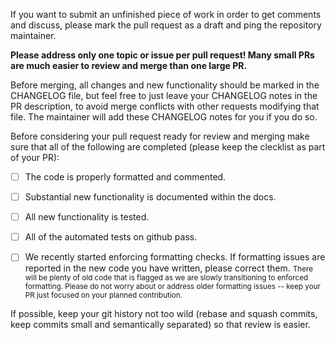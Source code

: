 If you want to submit an unfinished piece of work in order to get comments and discuss, please mark the pull request as a draft and ping the repository maintainer.

**Please address only one topic or issue per pull request! Many small PRs are much easier to review and merge than one large PR.**

Before merging, all changes and new functionality should be marked in the CHANGELOG file, but feel free to just leave your CHANGELOG notes in the PR description, to avoid merge conflicts with other requests modifying that file. The maintainer will add these CHANGELOG notes for you if you do so.

Before considering your pull request ready for review and merging make sure that all of the following are completed (please keep the clecklist as part of your PR):

- [ ] The code is properly formatted and commented.
- [ ] Substantial new functionality is documented within the docs.
- [ ] All new functionality is tested.
- [ ] All of the automated tests on github pass.
- [ ] We recently started enforcing formatting checks. If formatting issues are reported in the new code you have written, please correct them. <small>There will be plenty of old code that is flagged as we are slowly transitioning to enforced formatting. Please do not worry about or address older formatting issues -- keep your PR just focused on your planned contribution.</small>


If possible, keep your git history not too wild (rebase and squash commits, keep commits small and semantically separated) so that review is easier.